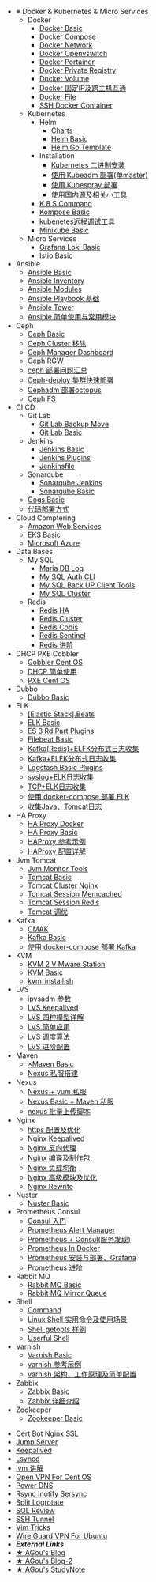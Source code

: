   - ※ Docker & Kubernetes & Micro Services
    - Docker
      * [Docker Basic](post/※%20Docker%20&%20Kubernetes%20&%20Micro%20Services/Docker/Docker%20Basic.md)
      * [Docker Compose](post/※%20Docker%20&%20Kubernetes%20&%20Micro%20Services/Docker/Docker%20Compose.md)
      * [Docker Network](post/※%20Docker%20&%20Kubernetes%20&%20Micro%20Services/Docker/Docker%20Network.md)
      * [Docker Openvswitch](post/※%20Docker%20&%20Kubernetes%20&%20Micro%20Services/Docker/Docker%20openvswitch.md)
      * [Docker Portainer](post/※%20Docker%20&%20Kubernetes%20&%20Micro%20Services/Docker/Docker%20Portainer.md)
      * [Docker Private Registry](post/※%20Docker%20&%20Kubernetes%20&%20Micro%20Services/Docker/Docker%20Private%20Registry.md)
      * [Docker Volume](post/※%20Docker%20&%20Kubernetes%20&%20Micro%20Services/Docker/Docker%20Volume.md)
      * [Docker 固定IP及跨主机互通](post/※%20Docker%20&%20Kubernetes%20&%20Micro%20Services/Docker/Docker%20固定IP及跨主机互通.md)
      * [Docker File](post/※%20Docker%20&%20Kubernetes%20&%20Micro%20Services/Docker/DockerFile.md)
      * [SSH Docker Container](post/※%20Docker%20&%20Kubernetes%20&%20Micro%20Services/Docker/SSH%20Docker%20container.md)
    - Kubernetes
      - Helm
        * [Charts](post/※%20Docker%20&%20Kubernetes%20&%20Micro%20Services/Kubernetes/Helm/charts.md)
        * [Helm Basic](post/※%20Docker%20&%20Kubernetes%20&%20Micro%20Services/Kubernetes/Helm/Helm%20Basic.md)
        * [Helm Go Template](post/※%20Docker%20&%20Kubernetes%20&%20Micro%20Services/Kubernetes/Helm/Helm(Go)%20template.md)
      - Installation
        * [Kubernetes 二进制安装](post/※%20Docker%20&%20Kubernetes%20&%20Micro%20Services/Kubernetes/Installation/Kubernetes%20二进制安装.md)
        * [使用 Kubeadm 部署(单master)](post/※%20Docker%20&%20Kubernetes%20&%20Micro%20Services/Kubernetes/Installation/使用%20Kubeadm%20部署(单master).md)
        * [使用 Kubespray 部署](post/※%20Docker%20&%20Kubernetes%20&%20Micro%20Services/Kubernetes/Installation/使用%20Kubespray%20部署.md)
        * [使用国内源及相关小工具](post/※%20Docker%20&%20Kubernetes%20&%20Micro%20Services/Kubernetes/Installation/使用国内源及相关小工具.md)
      * [K 8 S Command](post/※%20Docker%20&%20Kubernetes%20&%20Micro%20Services/Kubernetes/k8s%20command.md)
      * [Kompose Basic](post/※%20Docker%20&%20Kubernetes%20&%20Micro%20Services/Kubernetes/kompose%20Basic.md)
      * [kubenetes远程调试工具](post/※%20Docker%20&%20Kubernetes%20&%20Micro%20Services/Kubernetes/kubenetes远程调试工具.md)
      * [Minikube Basic](post/※%20Docker%20&%20Kubernetes%20&%20Micro%20Services/Kubernetes/Minikube%20Basic.md)
    - Micro Services
      * [Grafana Loki Basic](post/※%20Docker%20&%20Kubernetes%20&%20Micro%20Services/Micro%20Services/Grafana%20Loki%20Basic.md)
      * [Istio Basic](post/※%20Docker%20&%20Kubernetes%20&%20Micro%20Services/Micro%20Services/Istio%20Basic.md)
  - Ansible
    * [Ansible Basic](post/Ansible/Ansible%20Basic.md)
    * [Ansible Inventory](post/Ansible/Ansible%20inventory.md)
    * [Ansible Modules](post/Ansible/Ansible%20modules.md)
    * [Ansible Playbook 基础](post/Ansible/Ansible%20Playbook%20基础.md)
    * [Ansible Tower](post/Ansible/Ansible%20Tower.md)
    * [Ansible 简单使用与常用模块](post/Ansible/Ansible%20简单使用与常用模块.md)
  - Ceph
    * [Ceph Basic](post/Ceph/Ceph%20Basic.md)
    * [Ceph Cluster 移除](post/Ceph/Ceph%20Cluster%20移除.md)
    * [Ceph Manager Dashboard](post/Ceph/Ceph%20Manager%20Dashboard.md)
    * [Ceph RGW](post/Ceph/Ceph%20RGW.md)
    * [ceph 部署问题汇总](post/Ceph/ceph%20部署问题汇总.md)
    * [Ceph-deploy 集群快速部署](post/Ceph/Ceph-deploy%20集群快速部署.md)
    * [Cephadm 部署octopus](post/Ceph/Cephadm%20部署octopus.md)
    * [Ceph FS](post/Ceph/CephFS.md)
  - CI CD
    - Git Lab
      * [Git Lab Backup Move](post/CI%20&%20CD/GitLab/GitLab%20Backup%20&%20Move.md)
      * [Git Lab Basic](post/CI%20&%20CD/GitLab/GitLab%20Basic.md)
    - Jenkins
      * [Jenkins Basic](post/CI%20&%20CD/Jenkins/Jenkins%20Basic.md)
      * [Jenkins Plugins](post/CI%20&%20CD/Jenkins/Jenkins%20Plugins.md)
      * [Jenkinsfile](post/CI%20&%20CD/Jenkins/Jenkinsfile.md)
    - Sonarqube
      * [Sonarqube Jenkins](post/CI%20&%20CD/Sonarqube/Sonarqube%20+%20Jenkins.md)
      * [Sonarqube Basic](post/CI%20&%20CD/Sonarqube/Sonarqube%20Basic.md)
    * [Gogs Basic](post/CI%20&%20CD/Gogs%20Basic.md)
    * [代码部署方式](post/CI%20&%20CD/代码部署方式.md)
  - Cloud Comptering
    * [Amazon Web Services](post/Cloud%20Comptering/Amazon%20Web%20Services.md)
    * [EKS Basic](post/Cloud%20Comptering/EKS%20Basic.md)
    * [Microsoft Azure](post/Cloud%20Comptering/Microsoft%20Azure.md)
  - Data Bases
    - My SQL
      * [Maria DB Log](post/DataBases/MySQL/MariaDB%20Log.md)
      * [My SQL Auth CLI](post/DataBases/MySQL/MySQL%20Auth%20CLI.md)
      * [My SQL Back UP Client Tools](post/DataBases/MySQL/MySQL%20BackUP%20&%20Client%20Tools.md)
      * [My SQL Cluster](post/DataBases/MySQL/MySQL%20Cluster.md)
    - Redis
      * [Redis HA](post/DataBases/Redis/Redis%20%20HA.md)
      * [Redis Cluster](post/DataBases/Redis/Redis%20Cluster.md)
      * [Redis Codis](post/DataBases/Redis/Redis%20Codis.md)
      * [Redis Sentinel](post/DataBases/Redis/Redis%20Sentinel.md)
      * [Redis 进阶](post/DataBases/Redis/Redis%20进阶.md)
  - DHCP PXE Cobbler
    * [Cobbler Cent OS](post/DHCP%20&%20PXE%20&%20Cobbler/Cobbler%20CentOS.md)
    * [DHCP 简单使用](post/DHCP%20&%20PXE%20&%20Cobbler/DHCP%20简单使用.md)
    * [PXE Cent OS](post/DHCP%20&%20PXE%20&%20Cobbler/PXE%20CentOS.md)
  - Dubbo
    * [Dubbo Basic](post/Dubbo/Dubbo%20Basic.md)
  - ELK
    * [[Elastic Stack].Beats](post/ELK/[Elastic%20Stack].Beats.md)
    * [ELK Basic](post/ELK/ELK%20basic.md)
    * [ES 3 Rd Part Plugins](post/ELK/ES%203rd%20part%20Plugins.md)
    * [Filebeat Basic](post/ELK/Filebeat%20basic.md)
    * [Kafka(Redis)+ELFK分布式日志收集](post/ELK/Kafka(Redis)+ELFK分布式日志收集.md)
    * [Kafka+ELFK分布式日志收集](post/ELK/Kafka+ELFK分布式日志收集.md)
    * [Logstash Basic Plugins](post/ELK/Logstash%20Basic%20&%20Plugins.md)
    * [syslog+ELK日志收集](post/ELK/syslog+ELK日志收集.md)
    * [TCP+ELK日志收集](post/ELK/TCP+ELK日志收集.md)
    * [使用 docker-compose 部署 ELK](post/ELK/使用%20docker-compose%20部署%20ELK.md)
    * [收集Java、Tomcat日志](post/ELK/收集Java、Tomcat日志.md)
  - HA Proxy
    * [HA Proxy Docker](post/HAProxy/HAProxy%20+%20Docker.md)
    * [HA Proxy Basic](post/HAProxy/HAProxy%20Basic.md)
    * [HAProxy 参考示例](post/HAProxy/HAProxy%20参考示例.md)
    * [HAProxy 配置详解](post/HAProxy/HAProxy%20配置详解.md)
  - Jvm Tomcat
    * [Jvm Monitor Tools](post/Jvm%20&%20Tomcat/Jvm%20Monitor%20Tools.md)
    * [Tomcat Basic](post/Jvm%20&%20Tomcat/Tomcat%20Basic.md)
    * [Tomcat Cluster Nginx](post/Jvm%20&%20Tomcat/Tomcat%20Cluster(nginx).md)
    * [Tomcat Session Memcached](post/Jvm%20&%20Tomcat/Tomcat%20Session(memcached).md)
    * [Tomcat Session Redis](post/Jvm%20&%20Tomcat/Tomcat%20Session(Redis).md)
    * [Tomcat 调优](post/Jvm%20&%20Tomcat/Tomcat%20调优.md)
  - Kafka
    * [CMAK](post/Kafka/CMAK.md)
    * [Kafka Basic](post/Kafka/Kafka%20Basic.md)
    * [使用 docker-compose 部署 Kafka](post/Kafka/使用%20docker-compose%20部署%20Kafka.md)
  - KVM
    * [KVM 2 V Mware Station](post/KVM/KVM%20<2>%20VMware%20Station.md)
    * [KVM Basic](post/KVM/KVM%20Basic.md)
    * [kvm_install.sh](post/KVM/kvm_install.sh.md)
  - LVS
    * [ipvsadm 参数](post/LVS/ipvsadm%20参数.md)
    * [LVS Keepalived](post/LVS/LVS%20+%20keepalived.md)
    * [LVS 四种模型详解](post/LVS/LVS%20四种模型详解.md)
    * [LVS 简单应用](post/LVS/LVS%20简单应用.md)
    * [LVS 调度算法](post/LVS/LVS%20调度算法.md)
    * [LVS 进阶配置](post/LVS/LVS%20进阶配置.md)
  - Maven
    * [×Maven Basic](post/Maven/×Maven%20Basic.md)
    * [Nexus 私服搭建](post/Maven/Nexus%20私服搭建.md)
  - Nexus
    * [Nexus + yum 私服](post/Nexus/Nexus%20+%20yum%20私服.md)
    * [Nexus Basic + Maven 私服](post/Nexus/Nexus%20Basic%20+%20Maven%20私服.md)
    * [nexus 批量上传脚本](post/Nexus/nexus%20批量上传脚本.md)
  - Nginx
    * [https 配置及优化](post/Nginx/https%20配置及优化.md)
    * [Nginx Keepalived](post/Nginx/Nginx%20+%20keepalived.md)
    * [Nginx 反向代理](post/Nginx/Nginx%20反向代理.md)
    * [Nginx 编译及制作包](post/Nginx/Nginx%20编译及制作包.md)
    * [Nginx 负载均衡](post/Nginx/Nginx%20负载均衡.md)
    * [Nginx 高级模块及优化](post/Nginx/Nginx%20高级模块及优化.md)
    * [Nginx Rewrite](post/Nginx/Nginx-Rewrite.md)
  - Nuster
    * [Nuster Basic](post/Nuster/Nuster%20Basic.md)
  - Prometheus Consul
    * [Consul 入门](post/Prometheus%20&%20Consul/Consul%20入门.md)
    * [Prometheus Alert Manager](post/Prometheus%20&%20Consul/Prometheus%20+%20AlertManager.md)
    * [Prometheus + Consul(服务发现)](post/Prometheus%20&%20Consul/Prometheus%20+%20Consul(服务发现).md)
    * [Prometheus In Docker](post/Prometheus%20&%20Consul/Prometheus%20in%20Docker.md)
    * [Prometheus 安装与部署、Grafana](post/Prometheus%20&%20Consul/Prometheus%20安装与部署、Grafana.md)
    * [Prometheus 进阶](post/Prometheus%20&%20Consul/Prometheus%20进阶.md)
  - Rabbit MQ
    * [Rabbit MQ Basic](post/RabbitMQ/RabbitMQ%20Basic.md)
    * [Rabbit MQ Mirror Queue](post/RabbitMQ/RabbitMQ%20Mirror%20Queue.md)
  - Shell
    * [Command](post/Shell/command.md)
    * [Linux Shell 实用命令及使用场景](post/Shell/Linux%20Shell%20实用命令及使用场景.md)
    * [Shell getopts 样例](post/Shell/Shell%20getopts%20样例.md)
    * [Userful Shell](post/Shell/userful-shell.md)
  - Varnish
    * [Varnish Basic](post/Varnish/varnish%20Basic.md)
    * [varnish 参考示例](post/Varnish/varnish%20参考示例.md)
    * [varnish 架构、工作原理及简单配置](post/Varnish/varnish%20架构、工作原理及简单配置.md)
  - Zabbix
    * [Zabbix Basic](post/Zabbix/Zabbix%20Basic.md)
    * [Zabbix 详细介绍](post/Zabbix/Zabbix%20详细介绍.md)
  - Zookeeper
    * [Zookeeper Basic](post/Zookeeper/Zookeeper%20Basic.md)
  * [Cert Bot Nginx SSL](post/CertBot%20Nginx%20SSL.md)
  * [Jump Server](post/JumpServer.md)
  * [Keepalived](post/keepalived.md)
  * [Lsyncd](post/lsyncd.md)
  * [lvm 讲解](post/lvm%20讲解.md)
  * [Open VPN For Cent OS](post/OpenVPN%20for%20CentOS.md)
  * [Power DNS](post/PowerDNS.md)
  * [Rsync Inotify Sersync](post/rsync%20+%20inotify(sersync).md)
  * [Split Logrotate](post/Split%20&%20Logrotate.md)
  * [SQL Review](post/SQL%20review.md)
  * [SSH Tunnel](post/SSH%20Tunnel.md)
  * [Vim Tricks](post/vim%20tricks.md)
  * [Wire Guard VPN For Ubuntu](post/WireGuard%20VPN%20for%20Ubuntu.md)
  * ***External Links***
  * [★ AGou's Blog](https://agou-ops.github.io)
  * [★ AGou's Blog-2](http://x.agou-ops.top)
  * [★ AGou's StudyNote](https://agou-ops.top/myStudyNote)